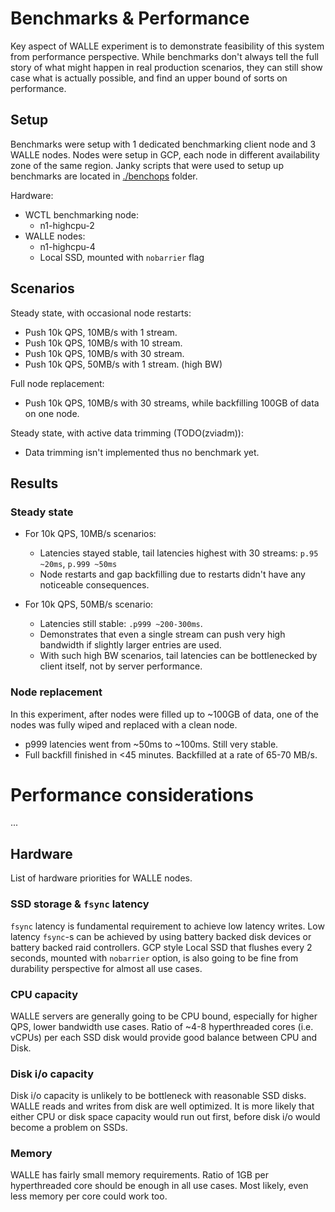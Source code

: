 # Benchmarks & Performance

Key aspect of WALLE experiment is to demonstrate feasibility of this system from performance perspective.
While benchmarks don't always tell the full story of what might happen in real production scenarios, they can
still show case what is actually possible, and find an upper bound of sorts on performance.

## Setup

Benchmarks were setup with 1 dedicated benchmarking client node and 3 WALLE nodes. Nodes were setup in
GCP, each node in different availability zone of the same region. Janky scripts that were used to setup
up benchmarks are located in [./benchops](./benchops) folder.

Hardware:
* WCTL benchmarking node:
	- n1-highcpu-2
* WALLE nodes:
	- n1-highcpu-4
	- Local SSD, mounted with `nobarrier` flag

## Scenarios

Steady state, with occasional node restarts:
* Push 10k QPS, 10MB/s with 1 stream.
* Push 10k QPS, 10MB/s with 10 stream.
* Push 10k QPS, 10MB/s with 30 stream.
* Push 10k QPS, 50MB/s with 1 stream. (high BW)

Full node replacement:
* Push 10k QPS, 10MB/s with 30 streams, while backfilling 100GB of data on one node.

Steady state, with active data trimming (TODO(zviadm)):
* Data trimming isn't implemented thus no benchmark yet.

## Results

### Steady state

* For 10k QPS, 10MB/s scenarios:
	* Latencies stayed stable, tail latencies highest with 30 streams: `p.95 ~20ms`, `p.999 ~50ms`
	* Node restarts and gap backfilling due to restarts didn't have any noticeable consequences.

* For 10k QPS, 50MB/s scenario:
	* Latencies still stable: `.p999 ~200-300ms`.
	* Demonstrates that even a single stream can push very high bandwidth if slightly larger
	entries are used.
	* With such high BW scenarios, tail latencies can be bottlenecked by client itself, not
	by server performance.

### Node replacement

In this experiment, after nodes were filled up to ~100GB of data, one of the nodes was
fully wiped and replaced with a clean node.
* p999 latencies went from ~50ms to ~100ms. Still very stable.
* Full backfill finished in <45 minutes. Backfilled at a rate of 65-70 MB/s.

# Performance considerations

...

## Hardware

List of hardware priorities for WALLE nodes.

### SSD storage & `fsync` latency
`fsync` latency is fundamental requirement to achieve low latency writes. Low latency `fsync`-s can be achieved
by using battery backed disk devices or battery backed raid controllers. GCP style Local SSD that flushes
every 2 seconds, mounted with `nobarrier` option, is also going to be fine from durability perspective
for almost all use cases.

### CPU capacity
WALLE servers are generally going to be CPU bound, especially for higher QPS, lower bandwidth use cases. Ratio of
~4-8 hyperthreaded cores (i.e. vCPUs) per each SSD disk would provide good balance between CPU and Disk.

### Disk i/o capacity
Disk i/o capacity is unlikely to be bottleneck with reasonable SSD disks. WALLE reads and writes from disk are well
optimized. It is more likely that either CPU or disk space capacity would run out first, before disk i/o would become
a problem on SSDs.

### Memory
WALLE has fairly small memory requirements. Ratio of 1GB per hyperthreaded core should be enough in all use
cases. Most likely, even less memory per core could work too.